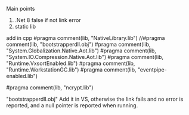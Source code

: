 Main points
1. .Net 8  <IlcGenerateWin32Resources>false</IlcGenerateWin32Resources> if not  link error
2. static lib

add in cpp
#pragma comment(lib, "NativeLibrary.lib")
//#pragma comment(lib, "bootstrapperdll.obj")
#pragma comment(lib, "System.Globalization.Native.Aot.lib")
#pragma comment(lib, "System.IO.Compression.Native.Aot.lib")
#pragma comment(lib, "Runtime.VxsortEnabled.lib")
#pragma comment(lib, "Runtime.WorkstationGC.lib")
#pragma comment(lib, "eventpipe-enabled.lib")

#pragma comment(lib, "ncrypt.lib")


"bootstrapperdll.obj" 
Add it in VS, otherwise the link fails and no error is reported, and a null pointer is reported when running.


